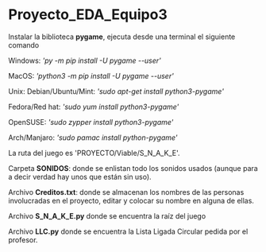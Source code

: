 # Proyecto_EDA_Equipo3

Instalar la biblioteca **pygame**, ejecuta desde una terminal el siguiente comando

Windows: *'py -m pip install -U pygame --user'*

MacOS: *'python3 -m pip install -U pygame --user'*

Unix:
Debian/Ubuntu/Mint: *'sudo apt-get install python3-pygame'*

Fedora/Red hat: *'sudo yum install python3-pygame'*

OpenSUSE: *'sudo zypper install python3-pygame'*

Arch/Manjaro: *'sudo pamac install python-pygame'*

La ruta del juego es 'PROYECTO/Viable/S_N_A_K_E'.

Carpeta **SONIDOS**: donde se enlistan todo los sonidos usados (aunque para a decir verdad hay unos que están sin uso).

Archivo **Creditos.txt**: donde se almacenan los nombres de las personas involucradas en el proyecto, editar y colocar su nombre en alguna de ellas.

Archivo **S_N_A_K_E.py** donde se encuentra la raíz del juego

Archivo **LLC.py** donde se encuentra la Lista Ligada Circular pedida por el profesor.
